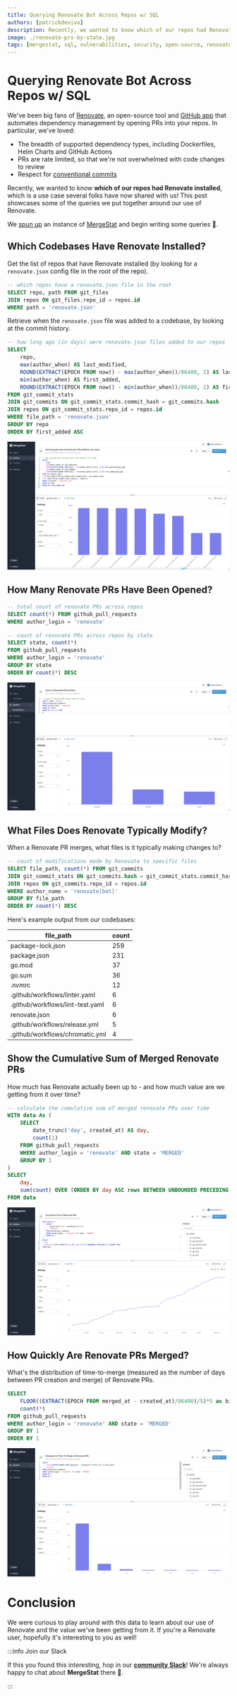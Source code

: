 ```yaml
---
title: Querying Renovate Bot Across Repos w/ SQL
authors: [patrickdevivo]
description: Recently, we wanted to know which of our repos had Renovate installed, which is a use case several folks have now shared with us! This post showcases some of the queries we put together around our use of Renovate.
image: ./renovate-prs-by-state.jpg
tags: [mergestat, sql, vulnerabilities, security, open-source, renovate]
---
```


# Querying Renovate Bot Across Repos w/ SQL

We've been big fans of [Renovate](https://www.mend.io/free-developer-tools/renovate/), an open-source tool and [GitHub app](https://github.com/marketplace/renovate) that automates dependency management by opening PRs into your repos.
In particular, we've loved:

- The breadth of supported dependency types, including Dockerfiles, Helm Charts and GitHub Actions
- PRs are rate limited, so that we're not overwhelmed with code changes to review
- Respect for [conventional commits](https://www.conventionalcommits.org/en/v1.0.0/)

Recently, we wanted to know **which of our repos had Renovate installed**, which is a use case several folks have now shared with us!
This post showcases some of the queries we put together around our use of Renovate.

We [spun up](/mergestat/getting-started/running-locally/) an instance of [MergeStat](https://github.com/mergestat/mergestat) and begin writing some queries 🎉.

## Which Codebases Have Renovate Installed?

Get the list of repos that have Renovate installed (by looking for a `renovate.json` config file in the root of the repo).

```sql
-- which repos have a renovate.json file in the root
SELECT repo, path FROM git_files
JOIN repos ON git_files.repo_id = repos.id
WHERE path = 'renovate.json'
```

Retrieve when the `renovate.json` file was added to a codebase, by looking at the commit history.

```sql
-- how long ago (in days) were renovate.json files added to our repos
SELECT
    repo,
    max(author_when) AS last_modified,
    ROUND(EXTRACT(EPOCH FROM now() - max(author_when))/86400, 2) AS last_modified_days_ago,
    min(author_when) AS first_added,
    ROUND(EXTRACT(EPOCH FROM now() - min(author_when))/86400, 2) AS first_added_days_ago
FROM git_commit_stats
JOIN git_commits ON git_commit_stats.commit_hash = git_commits.hash
JOIN repos ON git_commit_stats.repo_id = repos.id
WHERE file_path = 'renovate.json'
GROUP BY repo
ORDER BY first_added ASC
```

[![Screenshot showing a query of when renovate.json files were added to repos](renovate-config-days-since-added.jpg)](renovate-config-days-since-added.jpg)

## How Many Renovate PRs Have Been Opened?

```sql
-- total count of renovate PRs across repos
SELECT count(*) FROM github_pull_requests
WHERE author_login = 'renovate'
```

```sql
-- count of renovate PRs across repos by state
SELECT state, count(*)
FROM github_pull_requests
WHERE author_login = 'renovate'
GROUP BY state
ORDER BY count(*) DESC
```

[![Screenshot of renovate PRs by state](renovate-prs-by-state.jpg)](renovate-prs-by-state.jpg)

## What Files Does Renovate Typically Modify?

When a Renovate PR merges, what files is it typically making changes to?

```sql
-- count of modifications made by Renovate to specific files
SELECT file_path, count(*) FROM git_commits
JOIN git_commit_stats ON git_commits.hash = git_commit_stats.commit_hash
JOIN repos ON git_commits.repo_id = repos.id
WHERE author_name = 'renovate[bot]'
GROUP BY file_path
ORDER BY count(*) DESC
```

Here's example output from our codebases:

|file_path                                    |count|
|---------------------------------------------|-----|
|package-lock.json                            |259  |
|package.json                                 |231  |
|go.mod                                       |37   |
|go.sum                                       |36   |
|.nvmrc                                       |12   |
|.github/workflows/linter.yaml                |6    |
|.github/workflows/lint-test.yaml             |6    |
|renovate.json                                |6    |
|.github/workflows/release.yml                |5    |
|.github/workflows/chromatic.yml              |4    |

## Show the Cumulative Sum of Merged Renovate PRs

How much has Renovate actually been up to - and how much value are we getting from it over time?

```sql
-- calculate the cumulative sum of merged renovate PRs over time
WITH data As (
    SELECT
        date_trunc('day', created_at) AS day,
        count(1)
    FROM github_pull_requests
    WHERE author_login = 'renovate' AND state = 'MERGED'
    GROUP BY 1
)
SELECT
    day,
    sum(count) OVER (ORDER BY day ASC rows BETWEEN UNBOUNDED PRECEDING AND CURRENT ROW)
FROM data
```

[![Cumulative sum of merged Renovate PRs over time](cumulative-sum-renovate.jpg)](cumulative-sum-renovate.jpg)

## How Quickly Are Renovate PRs Merged?

What's the distribution of time-to-merge (measured as the number of days between PR creation and merge) of Renovate PRs.

```sql
SELECT
    FLOOR((EXTRACT(EPOCH FROM merged_at - created_at)/86400)/5)*5 as bin_floor,
    count(*)
FROM github_pull_requests
WHERE author_login = 'renovate' AND state = 'MERGED'
GROUP BY 1
ORDER BY 1
```

[![Histogram of renovate time-to-merge](histogram-renovate-time-to-merge.jpg)](histogram-renovate-time-to-merge.jpg)

# Conclusion

We were curious to play around with this data to learn about our use of Renovate and the value we've been getting from it.
If you're a Renovate user, hopefully it's interesting to you as well!

:::info Join our Slack

If this you found this interesting, hop in our [**community Slack**](https://join.slack.com/t/mergestatcommunity/shared_invite/zt-xvvtvcz9-w3JJVIdhLgEWrVrKKNXOYg)! We're always happy to chat about **MergeStat** there 🎉.

:::